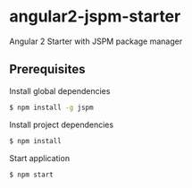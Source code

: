 # angular2-jspm-starter
Angular 2 Starter with JSPM package manager

## Prerequisites

Install global dependencies

```bash
$ npm install -g jspm
```

Install project dependencies

```bash
$ npm install
```

Start application

```bash
$ npm start
```
